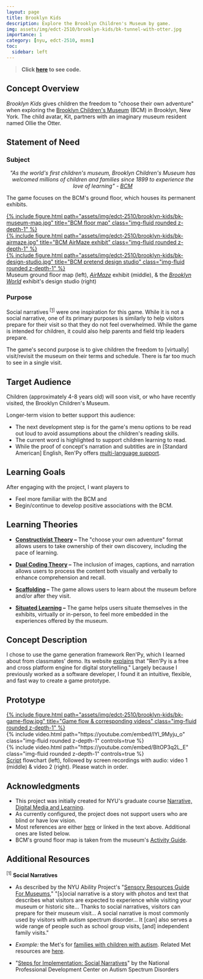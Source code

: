 ```yaml
---
layout: page
title: Brooklyn Kids
description: Explore the Brooklyn Children's Museum by game.
img: assets/img/edct-2510/brooklyn-kids/bk-tunnel-with-otter.jpg
importance: 1
category: [nyu, edct-2510, msms]
toc:
  sidebar: left
---
```


> <i class="fab fa-github"></i> **Click [here](https://github.com/rstein66/brooklyn-kids) to see code.**


## Concept Overview

_Brooklyn Kids_ gives children the freedom to "choose their own adventure" when exploring the [Brooklyn Children's Museum](https://www.brooklynkids.org/) (BCM) in Brooklyn, New York. The child avatar, Kit, partners with an imaginary museum resident named Ollie the Otter. 


## Statement of Need

### Subject

<p style="text-align: center; font-style: italic;"> 
    "As the world's first children's museum, Brooklyn Children's Museum has welcomed millions of children and families since 1899 to experience the love of learning" - <a href="https://www.brooklynkids.org/visit" target="_blank">BCM</a>
</p>
  
The game focuses on the BCM's ground floor, which houses its permanent exhibits.

<div class="row mt-3">
    <div class="col-sm mt-3 mt-md-0">
        <a href="/assets/img/edct-2510/brooklyn-kids/bk-museum-map-1400.webp">
            {% include figure.html path="assets/img/edct-2510/brooklyn-kids/bk-museum-map.jpg" title="BCM floor map" class="img-fluid rounded z-depth-1" %}
        </a>
    </div>
    <div class="col-sm mt-3 mt-md-0">
        <a href="/assets/img/edct-2510/brooklyn-kids/bk-airmaze-1400.webp">
            {% include figure.html path="assets/img/edct-2510/brooklyn-kids/bk-airmaze.jpg" title="BCM AirMaze exhibit" class="img-fluid rounded z-depth-1" %}
        </a>
    </div>
    <div class="col-sm mt-3 mt-md-0">
        <a href="/assets/img/edct-2510/brooklyn-kids/bk-design-studio-1400.webp">{% include figure.html path="assets/img/edct-2510/brooklyn-kids/bk-design-studio.jpg" title="BCM pretend design studio" class="img-fluid rounded z-depth-1" %}</a>
    </div>
</div>
<div class="caption">
     Museum ground floor map (left), <a href="https://www.brooklynkids.org/exhibits/airmaze/" target="_blank"><i>AirMaze</i></a> exhibit (middle), & the <a href="https://www.brooklynkids.org/exhibits/world-brooklyn/" target="_blank"><i>Brooklyn World</i></a> exhibit's design studio (right)
</div>
  

### Purpose
  
Social narratives<sup> [\[1\]](#social-narrative-resources)</sup> were one inspiration for this game. While it is not a social narrative, one of its primary purposes is similarly to help visitors prepare for their visit so that they do not feel overwhelmed. While the game is intended for children, it could also help parents and field trip leaders prepare.  

The game's second purpose is to give children the freedom to \[virtually\] visit/revisit the museum on their terms and schedule. There is far too much to see in a single visit.  

  
## Target Audience

Children (approximately 4-8 years old) will soon visit, or who have recently visited, the Brooklyn Children's Museum. 

Longer-term vision to better support this audience:

- The next development step is for the game's menu options to be read out loud to avoid assumptions about the children's reading skills. 
- The current word is highlighted to support children learning to read.
- While the proof of concept's narration and subtitles are in \[Standard American\] English, Ren'Py offers [multi-language support](https://www.renpy.org/doc/html/translation.html).


## Learning Goals

After engaging with the project, I want players to 
- Feel more familiar with the BCM and
- Begin/continue to develop positive associations with the BCM.

  
## Learning Theories

- **[Constructivist Theory](https://www.instructionaldesign.org/theories/constructivist/) –** The "choose your own adventure" format allows users to take ownership of their own discovery, including the pace of learning.
  
- **[Dual Coding Theory](https://www.instructionaldesign.org/theories/dual-coding) –** The inclusion of images, captions, and narration allows users to process the content both visually and verbally to enhance comprehension and recall. 
  
- **[Scaffolding](https://www.gcu.edu/blog/teaching-school-administration/what-scaffolding-in-education-how-applied) –**  The game allows users to learn about the museum before and/or after they visit.  
  
- **[Situated Learning](https://www.instructionaldesign.org/theories/situated-learning/) –** The game helps users situate themselves in the exhibits, virtually or in-person, to feel more embedded in the experiences offered by the museum.


## Concept Description

I chose to use the game generation framework Ren'Py, which I learned about from classmates' demo. Its website [explains](https://www.renpy.org/why.html) that "Ren'Py is a free and cross platform engine for digital storytelling." Largely because I previously worked as a software developer, I found it an intuitive, flexible, and fast way to create a game prototype. 

  
## Prototype

<div class="row mt-3">
    <div class="col-sm mt-3 mt-md-0">
        <a href="/assets/img/edct-2510/brooklyn-kids/bk-game-flow-1400.webp">{% include figure.html path="assets/img/edct-2510/brooklyn-kids/bk-game-flow.jpg" title="Game flow & corresponding videos" class="img-fluid rounded z-depth-1" %}</a>
    </div>
    <div class="col-sm mt-3 mt-md-0">
        {% include video.html path="https://youtube.com/embed/lYl_9Myju_o" class="img-fluid rounded z-depth-1" controls=true %}
    </div>
    <div class="col-sm mt-3 mt-md-0">
        {% include video.html path="https://youtube.com/embed/BltOP3q2L_E" class="img-fluid rounded z-depth-1" controls=true %}
    </div>
</div>
<div class="caption">
    <a href="https://github.com/rstein66/brooklyn-kids/blob/main/game/script.rpy" target="_blank">Script</a> flowchart (left), followed by screen recordings with audio: video 1 (middle) & video 2 (right). Please watch in order.
</div>

  
## Acknowledgments

- This project was initially created for NYU's graduate course [Narrative, Digital Media and Learning](https://steinhardt.nyu.edu/courses/narrative-digital-media-and-learning).
- As currently configured, the project does not support users who are blind or have low vision.  
- Most references are either [here](https://github.com/rstein66/brooklyn-kids#attribution) or linked in the text above. Additional ones are listed below.  
- BCM's ground floor map is taken from the museum's [Activity Guide](https://www.brooklynkids.org/wp-content/uploads/2022/06/BCM-Activity-Book.pdf).  

## Additional Resources

<a name="social-narrative-resources"><sup>[1]</sup></a> <b>Social Narratives</b>  

- As described by the NYU Ability Project's "[Sensory Resources Guide For Museums](https://wp.nyu.edu/sensory_resources_guide_for_museums/)," "\[s\]ocial narrative is a story with photos and text that describes what visitors are expected to experience while visiting your museum or historic site... Thanks to social narratives, visitors can prepare for their museum visit... A social narrative is most commonly used by visitors with autism spectrum disorder... It \[can\] also serves a wide range of people such as school group visits, \[and\] independent family visits."

- _Example:_ the Met's for [families with children with autism](https://www.metmuseum.org/-/media/files/events/programs/progs-for-visitors-with-disabilities/social-narrative-children.pdf). Related Met resources are [here](https://www.metmuseum.org/events/programs/access/visitors-with-developmental-and-learning-disabilities/for-visitors-with-autism-spectrum-disorders).  
  
- "[Steps for Implementation: Social Narratives](https://autismpdc.fpg.unc.edu/sites/autismpdc.fpg.unc.edu/files/SocialNarratives_Steps_0.pdf)" by the National Professional Development Center on Autism Spectrum Disorders  